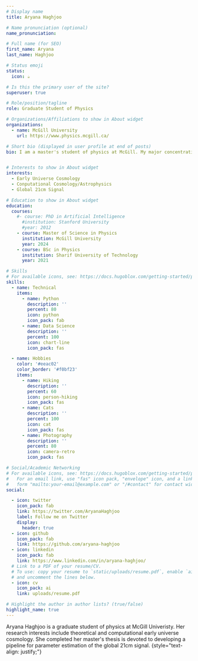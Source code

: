 ```yaml
---
# Display name
title: Aryana Haghjoo

# Name pronunciation (optional)
name_pronunciation: 

# Full name (for SEO)
first_name: Aryana
last_name: Haghjoo

# Status emoji
status:
  icon: ☕️

# Is this the primary user of the site?
superuser: true

# Role/position/tagline
role: Graduate Student of Physics

# Organizations/Affiliations to show in About widget
organizations:
  - name: McGill University
    url: https://www.physics.mcgill.ca/

# Short bio (displayed in user profile at end of posts)
bio: I am a master's student of physics at McGill. My major concentration is theoretical cosmology and computational astrophysics. I also specialize in early universe cosmology and the study of 21cm global signal of hydrogen.


# Interests to show in About widget
interests:
  - Early Universe Cosmology
  - Conputational Cosmology/Astrophysics
  - Global 21cm Signal

# Education to show in About widget
education:
  courses:
    #- course: PhD in Artificial Intelligence
      #institution: Stanford University
      #year: 2012
    - course: Master of Science in Physics
      institution: McGill University
      year: 2024
    - course: BSc in Physics
      institution: Sharif University of Technology
      year: 2021

# Skills
# For available icons, see: https://docs.hugoblox.com/getting-started/page-builder/#icons
skills:
  - name: Technical
    items:
      - name: Python
        description: ''
        percent: 80
        icon: python
        icon_pack: fab
      - name: Data Science
        description: ''
        percent: 100
        icon: chart-line
        icon_pack: fas

  - name: Hobbies
    color: '#eeac02'
    color_border: '#f0bf23'
    items:
      - name: Hiking
        description: ''
        percent: 60
        icon: person-hiking
        icon_pack: fas
      - name: Cats
        description: ''
        percent: 100
        icon: cat
        icon_pack: fas
      - name: Photography
        description: ''
        percent: 80
        icon: camera-retro
        icon_pack: fas

# Social/Academic Networking
# For available icons, see: https://docs.hugoblox.com/getting-started/page-builder/#icons
#   For an email link, use "fas" icon pack, "envelope" icon, and a link in the
#   form "mailto:your-email@example.com" or "/#contact" for contact widget.
social:

  - icon: twitter
    icon_pack: fab
    link: https://twitter.com/AryanaHaghjoo
    label: Follow me on Twitter
    display:
      header: true
  - icon: github
    icon_pack: fab
    link: https://github.com/aryana-haghjoo
  - icon: linkedin
    icon_pack: fab
    link: https://www.linkedin.com/in/aryana-haghjoo/
  # Link to a PDF of your resume/CV.
  # To use: copy your resume to `static/uploads/resume.pdf`, enable `ai` icons in `params.yaml`,
  # and uncomment the lines below.
  - icon: cv
    icon_pack: ai
    link: uploads/resume.pdf

# Highlight the author in author lists? (true/false)
highlight_name: true
---
```

Aryana Haghjoo is a graduate student of physics at McGill Univeristy. Her research interests include theoretical and computational early universe cosmology. She completed her master's thesis is devoted to developing a pipeline for parameter estimation of the global 21cm signal.
{style="text-align: justify;"}
